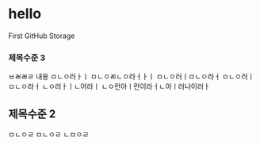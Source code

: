 # hello
First GitHub Storage
### 제목수준 3
ㅂㄼㄼㄹ 내용
ㅁㄴㅇ러ㅏㅣ
ㅁㄴㅇㄻㄴㅇ라ㅓㅏㅣ
ㅁㄴㅇ러ㅣㅁㄴㅇ라ㅓ
ㅁㄴㅇ러ㅣㅁㄴㅇ라ㅓ
ㄴㅇ러ㅏㅣㄴ어라ㅣ
ㄴㅇ런아ㅣ런이라ㅓㄴ아ㅣ러나이러ㅏ
  
  ## 제목수준 2  
  ㅁㄴㅇㄹ
  ㅁㄴㅇㄹ
  ㄴㅁㅇㄹ
  
